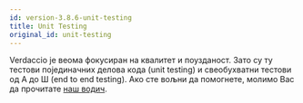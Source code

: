 ```yaml
---
id: version-3.8.6-unit-testing
title: Unit Testing
original_id: unit-testing
---
```

Verdaccio је веома фокусиран на квалитет и поузданост. Зато су ту тестови појединачних делова кода (unit testing) и свеобухватни тестови од А до Ш (end to end testing). Ако сте вољни да помогнете, молимо Вас да прочитате [наш водич](https://github.com/verdaccio/verdaccio/wiki/Developing-new-tests).
